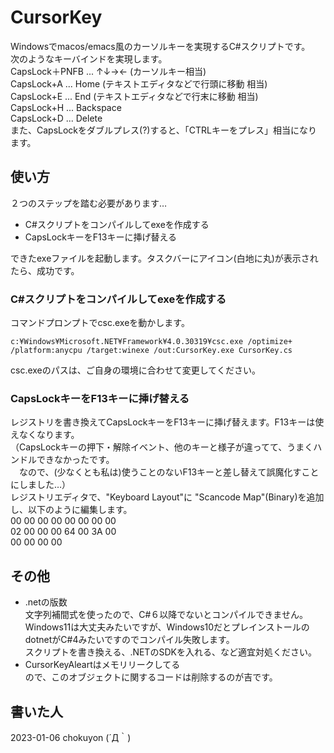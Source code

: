 # CursorKey
Windowsでmacos/emacs風のカーソルキーを実現するC#スクリプトです。  
次のようなキーバインドを実現します。  
CapsLock＋PNFB ... ↑↓→← (カーソルキー相当)  
CapsLock+A ... Home (テキストエディタなどで行頭に移動 相当)  
CapsLock+E ... End (テキストエディタなどで行末に移動 相当)  
CapsLock+H ... Backspace  
CapsLock+D ... Delete  
また、CapsLockをダブルプレス(?)すると、「CTRLキーをプレス」相当になります。

## 使い方
２つのステップを踏む必要があります…  
+ C#スクリプトをコンパイルしてexeを作成する  
+ CapsLockキーをF13キーに挿げ替える

できたexeファイルを起動します。タスクバーにアイコン(白地に丸)が表示されたら、成功です。

### C#スクリプトをコンパイルしてexeを作成する
コマンドプロンプトでcsc.exeを動かします。  
```
c:¥Windows¥Microsoft.NET¥Framework¥4.0.30319¥csc.exe /optimize+ /platform:anycpu /target:winexe /out:CursorKey.exe CursorKey.cs
```
csc.exeのパスは、ご自身の環境に合わせて変更してください。 　

### CapsLockキーをF13キーに挿げ替える
レジストリを書き換えてCapsLockキーをF13キーに挿げ替えます。F13キーは使えなくなります。  
（CapsLockキーの押下・解除イベント、他のキーと様子が違ってて、うまくハンドルできなかったです。  
　なので、(少なくとも私は)使うことのないF13キーと差し替えて誤魔化すことにしました…）  
レジストリエディタで、"Keyboard Layout"に "Scancode Map"(Binary)を追加し、以下のように編集します。  
00 00 00 00 00 00 00 00  
02 00 00 00 64 00 3A 00  
00 00 00 00

## その他
+ .netの版数  
文字列補間式を使ったので、C#６以降でないとコンパイルできません。  
Windows11は大丈夫みたいですが、Windows10だとプレインストールのdotnetがC#4みたいですのでコンパイル失敗します。  
スクリプトを書き換える、.NETのSDKを入れる、など適宜対処ください。  
+ CursorKeyAleartはメモリリークしてる  
ので、このオブジェクトに関するコードは削除するのが吉です。  

## 書いた人  
2023-01-06 chokuyon (´Д｀)
